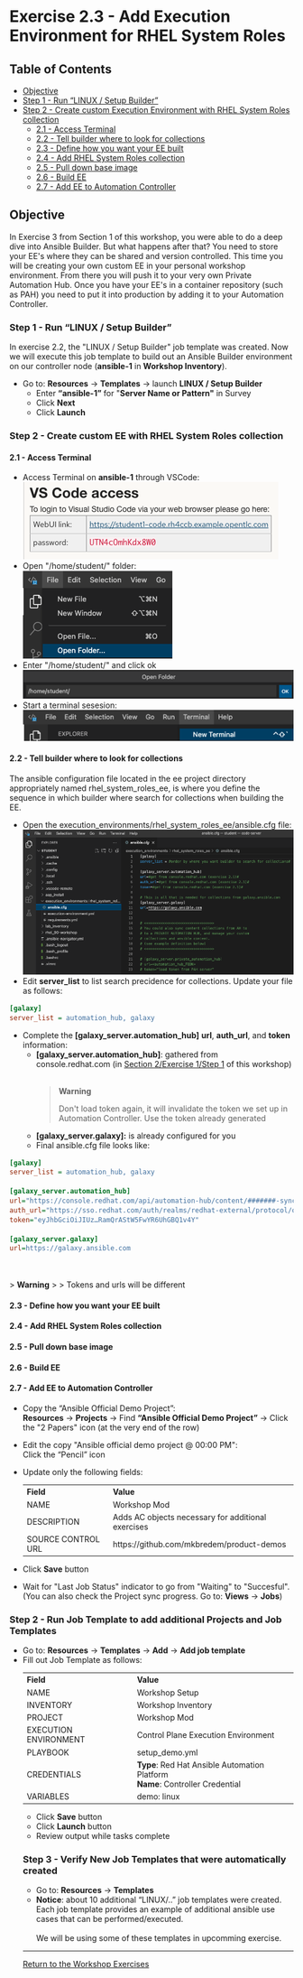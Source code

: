 # Exercise 2.3 - Add Execution Environment for RHEL System Roles

## Table of Contents

* [Objective](#objective)
* [Step 1 - Run “LINUX / Setup Builder”](#step-1---run-linux--setup-builder)
* [Step 2 - Create custom Execution Environment with RHEL System Roles collection](#step-2---create-custom-ee-with-rhel-system-roles-collection)
    * [2.1 - Access Terminal](#21---access-terminal)
    * [2.2 - Tell builder where to look for collections](#22---tell-builder-where-to-look-for-collections)
    * [2.3 - Define how you want your EE built](#23---define-how-you-want-your-ee-built)
    * [2.4 - Add RHEL System Roles collection](#24---add-rhel-system-roles-collection)
    * [2.5 - Pull down base image](#25---pull-down-base-image)
    * [2.6 - Build EE](#26---build-ee)
    * [2.7 - Add EE to Automation Controller](#27---add-ee-to-automation-controller)

## Objective

In Exercise 3 from Section 1 of this workshop, you were able to do a deep dive into Ansible Builder.  But what happens after that?  You need to store your EE's where they can be shared and version controlled.  This time you will be creating your own custom EE in your personal workshop environment. From there you will push it to your very own Private Automation Hub.  Once you have your EE's in a container repository (such as PAH) you need to put it into production by adding it to your Automation Controller. 

### Step 1 - Run “LINUX / Setup Builder”

In exercise 2.2, the "LINUX / Setup Builder" job template was created.  Now we will execute this job template to build out an Ansible Builder environment on our controller node (**ansible-1** in **Workshop Inventory**). 

* Go to: **Resources** -> **Templates** -> launch **LINUX / Setup Builder**
    * Enter **“ansible-1”** for "**Server Name or Pattern"** in Survey
    * Click **Next**
    * Click **Launch**

### Step 2 - Create custom EE with RHEL System Roles collection

#### 2.1 - Access Terminal

* Access Terminal on **ansible-1** through VSCode:<br>
![vscode credentials](images/vscode_creds.png)
* Open "/home/student/" folder: <br>
![folder navigation](images/select_folder.png)
* Enter "/home/student/" and click ok<br>
![directory path](images/home_student_directory.png)
* Start a terminal sesesion:<br>
![start terminal](images/open_terminal.png)

#### 2.2 - Tell builder where to look for collections
The ansible configuration file located in the ee project directory appropriately named rhel_system_roles_ee, is where you define the sequence in which builder where search for collections when building the EE.
* Open the execution_environments/rhel_system_roles_ee/ansible.cfg file:<br>
![navigation to ansible.cfg](images/nav_to_ansible_config.png)
* Edit **server_list** to list search precidence for collections.  Update your file as follows:<br>
```ini
[galaxy]
server_list = automation_hub, galaxy
```
* Complete the **\[galaxy_server.automation_hub\]** **url**, **auth_url**, and **token** information:
    * **\[galaxy_server.automation_hub\]**: gathered from console.redhat.com (in [Section 2/Exercise 1/Step 1](../2.1-evnironment-prep/README.md) of this workshop)<br><br>
      > **Warning**
      > 
      > Don't load token again, it will invalidate the token we set up in Automation Controller.
      > Use the token already generated
    * **\[galaxy_server.galaxy\]:** is already configured for you
    * Final ansible.cfg file looks like:<br>
```ini
[galaxy]
server_list = automation_hub, galaxy
 
[galaxy_server.automation_hub]
url="https://console.redhat.com/api/automation-hub/content/#######-synclist/"
auth_url="https://sso.redhat.com/auth/realms/redhat-external/protocol/openid-connect/token"
token="eyJhbGciOiJIUz…RamQrAStW5FwYR6UhGBQ1v4Y"
 
[galaxy_server.galaxy]
url=https://galaxy.ansible.com
```
<br><br>
      > **Warning**
      > 
      > Tokens and urls will be different
  
#### 2.3 - Define how you want your EE built

#### 2.4 - Add RHEL System Roles collection

#### 2.5 - Pull down base image

#### 2.6 - Build EE

#### 2.7 - Add EE to Automation Controller

* Copy the “Ansible Official Demo Project”:<br>
**Resources** → **Projects** → Find **“Ansible Official Demo Project”** → Click the "2 Papers" icon (at the very end of the row)
* Edit the copy "Ansible official demo project @ 00:00 PM":<br>
Click the “Pencil” icon 
* Update only the following fields:
&nbsp;&nbsp;&nbsp;&nbsp;&nbsp;<table>
    <tr>
      <th>Field</th>
      <th>Value</th>
    </tr>
    <tr>
      <td>NAME</td>
      <td>Workshop Mod</td>
    </tr>
    <tr>
      <td>DESCRIPTION</td>
      <td>Adds AC objects necessary for additional exercises</td>
    </tr>
    <tr>
      <td>SOURCE CONTROL URL</td>
      <td>https://github.com/mkbredem/product-demos</td>
    </tr>
  </table>

* Click **Save** button<br>
* Wait for "Last Job Status" indicator to go from "Waiting" to "Succesful".<br>
(You can also check the Project sync progress. Go to: **Views** -> **Jobs**)

### Step 2 - Run Job Template to add additional Projects and Job Templates

* Go to: **Resources** -> **Templates** -> **Add** -> **Add job template**<br>
* Fill out Job Template as follows:
&nbsp;&nbsp;&nbsp;&nbsp;&nbsp;<table>
    <tr>
      <th>Field</th>
      <th>Value</th>
    </tr>
    <tr>
      <td>NAME</td>
      <td>Workshop Setup</td>
    </tr>
    <tr>
      <td>INVENTORY</td>
      <td>Workshop Inventory</td>
    </tr>
    <tr>
      <td>PROJECT</td>
      <td>Workshop Mod</td>
    </tr>
    <tr>
      <td>EXECUTION ENVIRONMENT</td>
      <td>Control Plane Execution Environment</td>
    </tr>
    <tr>
      <td>PLAYBOOK</td>
      <td>setup_demo.yml</td>
    </tr>
    <tr>
      <td>CREDENTIALS</td>
      <td><strong>Type</strong>: Red Hat Ansible Automation Platform<br><strong>Name</strong>: Controller Credential</td>
    </tr>
  <tr>
      <td>VARIABLES</td>
      <td>demo: linux</td>
  </tr>
</table>

* Click **Save** button
* Click **Launch** button
* Review output while tasks complete

### Step 3 - Verify New Job Templates that were automatically created

* Go to: **Resources** -> **Templates**
* **Notice**: about 10 additional “LINUX/..” job templates were created.  Each job template provides an example of additional ansible use cases that can be performed/executed.<br><br>
We will be using some of these templates in upcomming exercise.

----

[Return to the Workshop Exercises](../README.md)